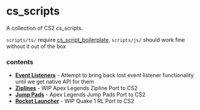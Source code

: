 # cs_scripts

A collection of CS2 cs_scripts.

`scripts/ts/` require [cs_script_boilerplate](https://github.com/Source2ZE/cs_script_boilerplate), `scripts/js/` should work fine without it out of the box 

### contents
- **[Event Listeners](https://github.com/girlglock/cs_scripts/blob/main/scripts/ts/eventlisteners/eventlisteners.ts)** - Attempt to bring back lost event listener functionality until we get native API for them
- **[Ziplines](https://github.com/girlglock/cs_scripts/blob/main/scripts/js/zipline.js)** - WIP Apex Legends Zipline Port to CS2
- **[Jump Pads](https://github.com/girlglock/cs_scripts/blob/main/scripts/js/jumppad.js)** - Apex Legends Jump Pads Port to CS2
- **[Rocket Launcher](https://github.com/girlglock/cs_scripts/blob/main/scripts/js/rocketLauncher.js)** - WIP Quake 1 RL Port to CS2
